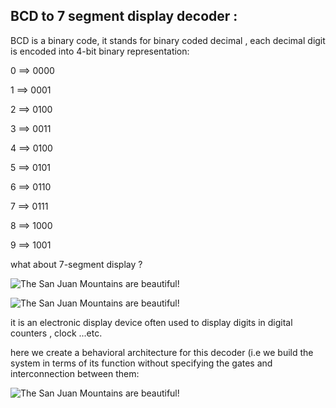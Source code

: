 ## BCD to 7 segment display decoder :

BCD is a binary code, it stands for binary coded decimal , each decimal digit is encoded into 4-bit binary representation:

0 ==>  0000

1 ==>  0001

2 ==>  0100

3 ==>  0011

4 ==>  0100

5 ==>  0101

6 ==>  0110

7 ==>  0111

8 ==>  1000

9 ==>  1001


what about 7-segment display ?

![The San Juan Mountains are beautiful!](/assets/images/san-juan-mountains.jpg "7segment")

![The San Juan Mountains are beautiful!](/assets/images/san-juan-mountains.jpg "7segment display")

it is an electronic display device often used to display digits in digital counters , clock ...etc.

here we create a behavioral architecture for this decoder (i.e we build the system in terms of its function without specifying the gates and interconnection between them:

![The San Juan Mountains are beautiful!](/assets/images/san-juan-mountains.jpg "Decoder")
